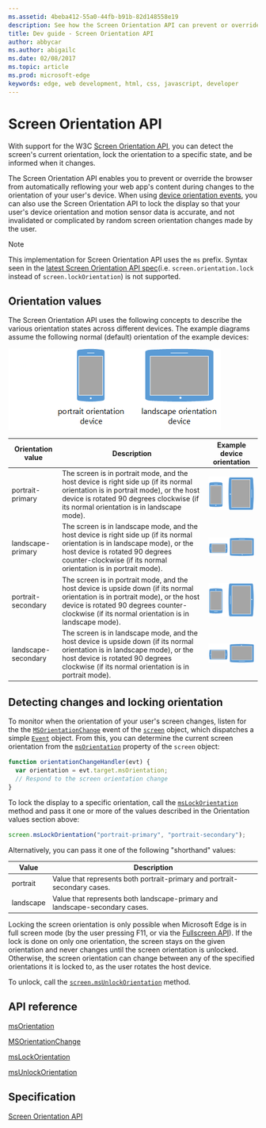 ```yaml
---
ms.assetid: 4beba412-55a0-44fb-b91b-82d148558e19
description: See how the Screen Orientation API can prevent or override the browser from automatically reflowing your web app’s content during device orientation changes.
title: Dev guide - Screen Orientation API
author: abbycar
ms.author: abigailc
ms.date: 02/08/2017
ms.topic: article
ms.prod: microsoft-edge
keywords: edge, web development, html, css, javascript, developer
---
```


# Screen Orientation API


With support for the W3C [Screen Orientation API](https://www.w3.org/TR/2014/WD-screen-orientation-20140220/), you can detect the screen's current orientation, lock the orientation to a specific state, and be informed when it changes.

The Screen Orientation API enables you to prevent or override the browser from automatically reflowing your web app's content during changes to the orientation of your user's device. When using [device orientation events](./device-orientation-and-motion-events.md), you can also use the Screen Orientation API to lock the display so that your user's device orientation and motion sensor data is accurate, and not invalidated or complicated by random screen orientation changes made by the user.

> [!NOTE]
> This implementation for Screen Orientation API uses the `ms` prefix. Syntax seen in the [latest Screen Orientation API spec](https://www.w3.org/TR/screen-orientation/)(i.e. `screen.orientation.lock` instead of `screen.lockOrientation`) is not supported.


## Orientation values

The Screen Orientation API uses the following concepts to describe the various orientation states across different devices. The example diagrams assume the following normal (default) orientation of the example devices:

![Diagram of a mobile (portrait orientation) device and a tablet (landscape orientation) device. ](./../media/screen_orientation_reference.png)

| Orientation value       | Description                                                                                                                                                                                                                         | Example device orientation                                                                                                       |
|-------------------------|-------------------------------------------------------------------------------------------------------------------------------------------------------------------------------------------------------------------------------------|----------------------------------------------------------------------------------------------------------------------------------|
| portrait-primary    | The screen is in portrait mode, and the host device is right side up (if its normal orientation is in portrait mode), or the host device is rotated 90 degrees clockwise (if its normal orientation is in landscape mode).          | ![Illustration of the mobile device and tablet device orientation in "portrait-primary" mode](./../media/portrait-primary.png)       |
| landscape-primary   | The screen is in landscape mode, and the host device is right side up (if its normal orientation is in landscape mode), or the host device is rotated 90 degrees counter-clockwise (if its normal orientation is in portrait mode). | ![Illustration of the mobile device and tablet device orientation in "landscape-primary" mode](./../media/landscape-primary.png)     |
| portrait-secondary  | The screen is in portrait mode, and the host device is upside down (if its normal orientation is in portrait mode), or the host device is rotated 90 degrees counter-clockwise (if its normal orientation is in landscape mode).    | ![Illustration of the mobile device and tablet device orientation in "portrait-secondary" mode](./../media/portrait-secondary.png)   |
| landscape-secondary | The screen is in landscape mode, and the host device is upside down (if its normal orientation is in landscape mode), or the host device is rotated 90 degrees clockwise (if its normal orientation is in portrait mode).           | ![Illustration of the mobile device and tablet device orientation in "landscape-secondary" mode](./../media/landscape-secondary.png) |


## Detecting changes and locking orientation

To monitor when the orientation of your user's screen changes, listen for the the [`MSOrientationChange`](https://msdn.microsoft.com/library/Dn342936) event of the [`screen`](https://msdn.microsoft.com/library/ms535868) object, which dispatches a simple [`Event`](https://msdn.microsoft.com/library/Ff974340) object. From this, you can determine the current screen orientation from the [`msOrientation`](https://msdn.microsoft.com/library/Dn342934) property of the `screen` object:

```javascript
function orientationChangeHandler(evt) {
  var orientation = evt.target.msOrientation;
  // Respond to the screen orientation change
}
```

To lock the display to a specific orientation, call the [`msLockOrientation`](https://msdn.microsoft.com/library/Dn342933) method and pass it one or more of the values described in the Orientation values section above:

```javascript
screen.msLockOrientation("portrait-primary", "portrait-secondary"); 
```

Alternatively, you can pass it one of the following "shorthand" values:

| Value | Description |
|-------------|-----------------------------------------------------------------------------|
| portrait | Value that represents both portrait-primary and portrait-secondary cases. |
| landscape | Value that represents both landscape-primary and landscape-secondary cases. |


Locking the screen orientation is only possible when Microsoft Edge is in full screen mode (by the user pressing F11, or via the [Fullscreen API](./fullscreen-API.md)).
If the lock is done on only one orientation, the screen stays on the given orientation and never changes until the screen orientation is unlocked. Otherwise, the screen orientation can change between any of the specified orientations it is locked to, as the user rotates the host device.

To unlock, call the [`screen.msUnlockOrientation`](https://msdn.microsoft.com/library/Dn342935) method.



## API reference

[msOrientation](https://msdn.microsoft.com/library/Dn342934)

[MSOrientationChange](https://msdn.microsoft.com/library/Dn342936)

[msLockOrientation](https://msdn.microsoft.com/library/Dn342933)

[msUnlockOrientation](https://msdn.microsoft.com/library/Dn342935)

## Specification

[Screen Orientation API](https://www.w3.org/TR/2014/WD-screen-orientation-20140220/)


